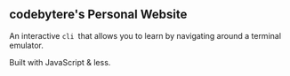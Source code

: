 ## codebytere's Personal Website

An interactive `cli `that allows you to learn by navigating around a terminal emulator.

Built with JavaScript & less.
